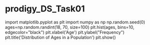 # prodigy_DS_Task01
import matplotlib.pyplot as plt
import numpy as np
np.random.seed(0)
ages=np.random.randint(18, 70, size=100)
plt.hist(ages, bins=10, edgecolor="black")
plt.xlabel('Age')
plt.ylabel("Frequency")
plt.title('Distribution of Ages in a Population')
plt.show()
